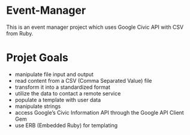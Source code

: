 # Event-Manager
This is an event manager project which uses Google Civic API with CSV from Ruby.
# Projet Goals
  - manipulate file input and output
  - read content from a CSV (Comma Separated Value) file
  - transform it into a standardized format
  - utilize the data to contact a remote service
  - populate a template with user data
  - manipulate strings
  - access Google’s Civic Information API through the Google API Client Gem
  - use ERB (Embedded Ruby) for templating
